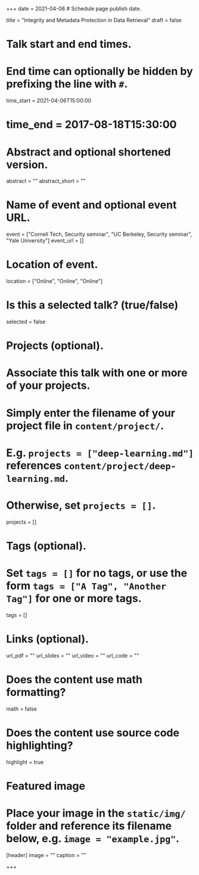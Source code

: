+++
date = 2021-04-06  # Schedule page publish date.

title = "Integrity and Metadata Protection in Data Retrieval"
draft = false

# Talk start and end times.
#   End time can optionally be hidden by prefixing the line with `#`.
time_start = 2021-04-06T15:00:00
# time_end = 2017-08-18T15:30:00

# Abstract and optional shortened version.
abstract = ""
abstract_short = ""

# Name of event and optional event URL.
event = ["Cornell Tech, Security seminar", "UC Berkeley, Security seminar", "Yale University"]
event_url = []

# Location of event.
location = ["Online", "Online", "Online"]

# Is this a selected talk? (true/false)
selected = false

# Projects (optional).
#   Associate this talk with one or more of your projects.
#   Simply enter the filename of your project file in `content/project/`.
#   E.g. `projects = ["deep-learning.md"]` references `content/project/deep-learning.md`.
#   Otherwise, set `projects = []`.
projects = []

# Tags (optional).
#   Set `tags = []` for no tags, or use the form `tags = ["A Tag", "Another Tag"]` for one or more tags.
tags = []

# Links (optional).
url_pdf = ""
url_slides = ""
url_video = ""
url_code = ""

# Does the content use math formatting?
math = false

# Does the content use source code highlighting?
highlight = true

# Featured image
# Place your image in the `static/img/` folder and reference its filename below, e.g. `image = "example.jpg"`.
[header]
image = ""
caption = ""

+++
